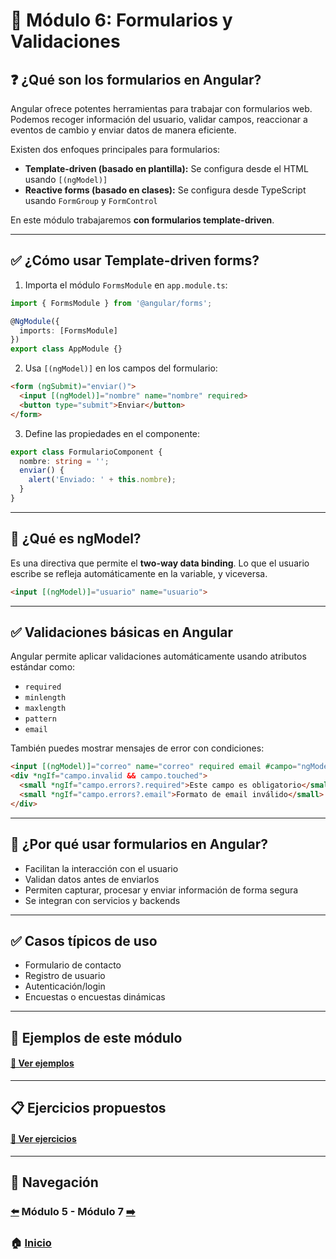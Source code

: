 # 📘 Módulo 6: Formularios y Validaciones

## ❓ ¿Qué son los formularios en Angular?

Angular ofrece potentes herramientas para trabajar con formularios web. Podemos recoger información del usuario, validar campos, reaccionar a eventos de cambio y enviar datos de manera eficiente.

Existen dos enfoques principales para formularios:

- **Template-driven (basado en plantilla):** Se configura desde el HTML usando `[(ngModel)]`
- **Reactive forms (basado en clases):** Se configura desde TypeScript usando `FormGroup` y `FormControl`

En este módulo trabajaremos **con formularios template-driven**.

---

## ✅ ¿Cómo usar Template-driven forms?

1. Importa el módulo `FormsModule` en `app.module.ts`:
```ts
import { FormsModule } from '@angular/forms';

@NgModule({
  imports: [FormsModule]
})
export class AppModule {}
```

2. Usa `[(ngModel)]` en los campos del formulario:
```html
<form (ngSubmit)="enviar()">
  <input [(ngModel)]="nombre" name="nombre" required>
  <button type="submit">Enviar</button>
</form>
```

3. Define las propiedades en el componente:
```ts
export class FormularioComponent {
  nombre: string = '';
  enviar() {
    alert('Enviado: ' + this.nombre);
  }
}
```

---

## 🧩 ¿Qué es ngModel?

Es una directiva que permite el **two-way data binding**. Lo que el usuario escribe se refleja automáticamente en la variable, y viceversa.

```html
<input [(ngModel)]="usuario" name="usuario">
```

---

## ✅ Validaciones básicas en Angular

Angular permite aplicar validaciones automáticamente usando atributos estándar como:

- `required`
- `minlength`
- `maxlength`
- `pattern`
- `email`

También puedes mostrar mensajes de error con condiciones:

```html
<input [(ngModel)]="correo" name="correo" required email #campo="ngModel">
<div *ngIf="campo.invalid && campo.touched">
  <small *ngIf="campo.errors?.required">Este campo es obligatorio</small>
  <small *ngIf="campo.errors?.email">Formato de email inválido</small>
</div>
```

---

## 🧠 ¿Por qué usar formularios en Angular?

- Facilitan la interacción con el usuario
- Validan datos antes de enviarlos
- Permiten capturar, procesar y enviar información de forma segura
- Se integran con servicios y backends

---

## ✅ Casos típicos de uso

- Formulario de contacto
- Registro de usuario
- Autenticación/login
- Encuestas o encuestas dinámicas

---

## 🧪 Ejemplos de este módulo

#### [🔗 Ver ejemplos](./Ejemplos/README.md)

---

## 📋 Ejercicios propuestos

#### [🔗 Ver ejercicios](./Ejercicios/README.md)

---

## 🔁 Navegación

### [⬅️](../Modulo_5_Servicios_y_Comunicación/Modulo_5.md) Módulo 5 - Módulo 7 [➡️](../Modulo_7_Consumo_de_APIs_con_HttpClient/Modulo_7.md)

### 🏠 [Inicio](../README.md)
